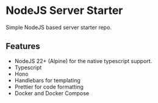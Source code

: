# NodeJS Server Starter

Simple NodeJS based server starter repo.

## Features

- NodeJS 22+ (Alpine) for the native typescript support.
- Typescript
- Hono
- Handlebars for templating
- Prettier for code formatting
- Docker and Docker Compose
